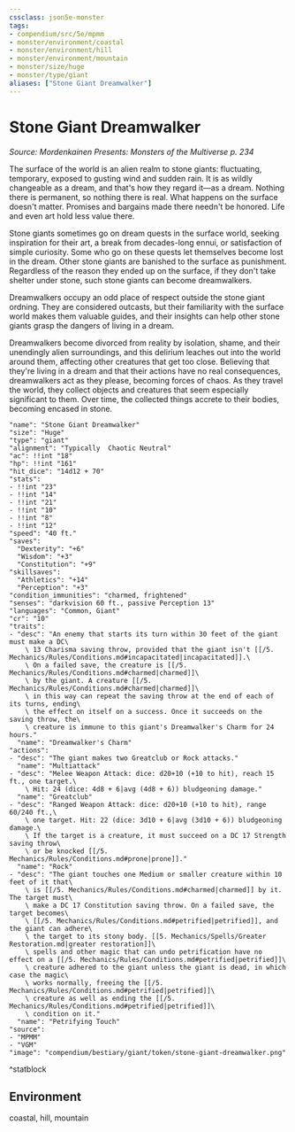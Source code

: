 ```yaml
---
cssclass: json5e-monster
tags:
- compendium/src/5e/mpmm
- monster/environment/coastal
- monster/environment/hill
- monster/environment/mountain
- monster/size/huge
- monster/type/giant
aliases: ["Stone Giant Dreamwalker"]
---
```

# Stone Giant Dreamwalker
*Source: Mordenkainen Presents: Monsters of the Multiverse p. 234*  

The surface of the world is an alien realm to stone giants: fluctuating, temporary, exposed to gusting wind and sudden rain. It is as wildly changeable as a dream, and that's how they regard it—as a dream. Nothing there is permanent, so nothing there is real. What happens on the surface doesn't matter. Promises and bargains made there needn't be honored. Life and even art hold less value there.

Stone giants sometimes go on dream quests in the surface world, seeking inspiration for their art, a break from decades-long ennui, or satisfaction of simple curiosity. Some who go on these quests let themselves become lost in the dream. Other stone giants are banished to the surface as punishment. Regardless of the reason they ended up on the surface, if they don't take shelter under stone, such stone giants can become dreamwalkers.

Dreamwalkers occupy an odd place of respect outside the stone giant ordning. They are considered outcasts, but their familiarity with the surface world makes them valuable guides, and their insights can help other stone giants grasp the dangers of living in a dream.

Dreamwalkers become divorced from reality by isolation, shame, and their unendingly alien surroundings, and this delirium leaches out into the world around them, affecting other creatures that get too close. Believing that they're living in a dream and that their actions have no real consequences, dreamwalkers act as they please, becoming forces of chaos. As they travel the world, they collect objects and creatures that seem especially significant to them. Over time, the collected things accrete to their bodies, becoming encased in stone.

```statblock
"name": "Stone Giant Dreamwalker"
"size": "Huge"
"type": "giant"
"alignment": "Typically  Chaotic Neutral"
"ac": !!int "18"
"hp": !!int "161"
"hit_dice": "14d12 + 70"
"stats":
- !!int "23"
- !!int "14"
- !!int "21"
- !!int "10"
- !!int "8"
- !!int "12"
"speed": "40 ft."
"saves":
  "Dexterity": "+6"
  "Wisdom": "+3"
  "Constitution": "+9"
"skillsaves":
  "Athletics": "+14"
  "Perception": "+3"
"condition_immunities": "charmed, frightened"
"senses": "darkvision 60 ft., passive Perception 13"
"languages": "Common, Giant"
"cr": "10"
"traits":
- "desc": "An enemy that starts its turn within 30 feet of the giant must make a DC\
    \ 13 Charisma saving throw, provided that the giant isn't [[/5. Mechanics/Rules/Conditions.md#incapacitated|incapacitated]].\
    \ On a failed save, the creature is [[/5. Mechanics/Rules/Conditions.md#charmed|charmed]]\
    \ by the giant. A creature [[/5. Mechanics/Rules/Conditions.md#charmed|charmed]]\
    \ in this way can repeat the saving throw at the end of each of its turns, ending\
    \ the effect on itself on a success. Once it succeeds on the saving throw, the\
    \ creature is immune to this giant's Dreamwalker's Charm for 24 hours."
  "name": "Dreamwalker's Charm"
"actions":
- "desc": "The giant makes two Greatclub or Rock attacks."
  "name": "Multiattack"
- "desc": "Melee Weapon Attack: dice: d20+10 (+10 to hit), reach 15 ft., one target.\
    \ Hit: 24 (dice: 4d8 + 6|avg (4d8 + 6)) bludgeoning damage."
  "name": "Greatclub"
- "desc": "Ranged Weapon Attack: dice: d20+10 (+10 to hit), range 60/240 ft.,\
    \ one target. Hit: 22 (dice: 3d10 + 6|avg (3d10 + 6)) bludgeoning damage.\
    \ If the target is a creature, it must succeed on a DC 17 Strength saving throw\
    \ or be knocked [[/5. Mechanics/Rules/Conditions.md#prone|prone]]."
  "name": "Rock"
- "desc": "The giant touches one Medium or smaller creature within 10 feet of it that\
    \ is [[/5. Mechanics/Rules/Conditions.md#charmed|charmed]] by it. The target must\
    \ make a DC 17 Constitution saving throw. On a failed save, the target becomes\
    \ [[/5. Mechanics/Rules/Conditions.md#petrified|petrified]], and the giant can adhere\
    \ the target to its stony body. [[5. Mechanics/Spells/Greater Restoration.md|greater restoration]]\
    \ spells and other magic that can undo petrification have no effect on a [[/5. Mechanics/Rules/Conditions.md#petrified|petrified]]\
    \ creature adhered to the giant unless the giant is dead, in which case the magic\
    \ works normally, freeing the [[/5. Mechanics/Rules/Conditions.md#petrified|petrified]]\
    \ creature as well as ending the [[/5. Mechanics/Rules/Conditions.md#petrified|petrified]]\
    \ condition on it."
  "name": "Petrifying Touch"
"source":
- "MPMM"
- "VGM"
"image": "compendium/bestiary/giant/token/stone-giant-dreamwalker.png"
```
^statblock

## Environment

coastal, hill, mountain